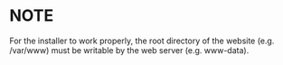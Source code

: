 # NOTE

For the installer to work properly, the root directory of the website (e.g. /var/www) must be writable by the web server (e.g. www-data).